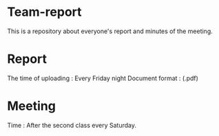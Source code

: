 # Team-report 
This is a repository about everyone's report and minutes of the meeting.

# Report
The time of uploading : Every Friday night
Document format : (.pdf)

# Meeting
Time : After the second class every Saturday.
